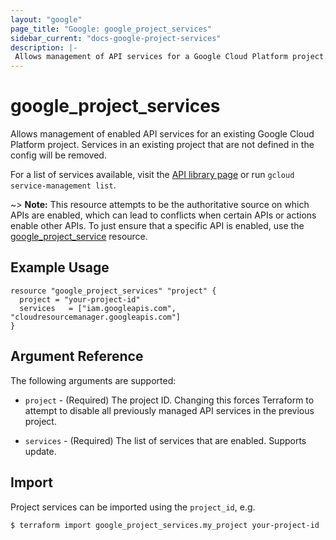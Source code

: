 ```yaml
---
layout: "google"
page_title: "Google: google_project_services"
sidebar_current: "docs-google-project-services"
description: |-
 Allows management of API services for a Google Cloud Platform project.
---
```


# google\_project\_services

Allows management of enabled API services for an existing Google Cloud
Platform project. Services in an existing project that are not defined
in the config will be removed.

For a list of services available, visit the
[API library page](https://console.cloud.google.com/apis/library) or run `gcloud service-management list`.

~> **Note:** This resource attempts to be the authoritative source on which APIs are enabled, which can
	lead to conflicts when certain APIs or actions enable other APIs. To just ensure that a specific
	API is enabled, use the [google_project_service](google_project_service.html) resource.

## Example Usage

```hcl
resource "google_project_services" "project" {
  project = "your-project-id"
  services   = ["iam.googleapis.com", "cloudresourcemanager.googleapis.com"]
}
```

## Argument Reference

The following arguments are supported:

* `project` - (Required) The project ID.
    Changing this forces Terraform to attempt to disable all previously managed
    API services in the previous project.

* `services` - (Required) The list of services that are enabled. Supports
    update.

## Import

Project services can be imported using the `project_id`, e.g.

```
$ terraform import google_project_services.my_project your-project-id
```
